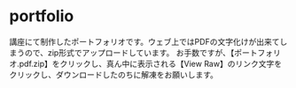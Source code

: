 # portfolio
講座にて制作したポートフォリオです。ウェブ上ではPDFの文字化けが出来てしまうので、zip形式でアップロードしています。
お手数ですが、【ポートフォリオ.pdf.zip】をクリックし、真ん中に表示される【View Raw】のリンク文字をクリックし、ダウンロードしたのちに解凍をお願いします。
